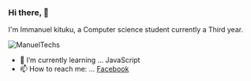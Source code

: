 ### Hi there,  👋
I'm Immanuel kituku, a Computer science student currently a Third year.

![ManuelTechs](DSC_1135.JPG)

- 🌱 I’m currently learning ... JavaScript
- 📫 How to reach me: ... [Facebook](https://www.facebook.com/ManuelTechs/)

